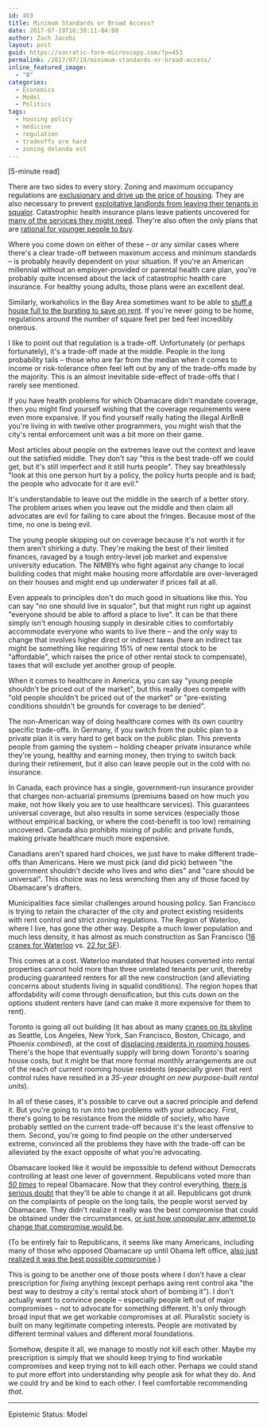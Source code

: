 ```yaml
---
id: 453
title: Minimum Standards or Broad Access?
date: 2017-07-19T16:39:11-04:00
author: Zach Jacobi
layout: post
guid: https://socratic-form-microscopy.com/?p=453
permalink: /2017/07/19/minimum-standards-or-broad-access/
inline_featured_image:
  - "0"
categories:
  - Economics
  - Model
  - Politics
tags:
  - housing policy
  - medicine
  - regulation
  - tradeoffs are hard
  - zoning delenda est
---
```


<p class="caption pre-post-meta">
[5-minute read]
</p>

There are two sides to every story. Zoning and maximum occupancy regulations are <a href="http://marketurbanism.com/2015/11/05/how-land-use-regulations-hurt-the-poor/">exclusionary and drive up the price of housing</a>. They are also necessary to prevent <a href="http://atlantic.ctvnews.ca/fire-exposes-deplorable-living-conditions-inside-moncton-rooming-house-1.2855267">exploitative landlords from leaving their tenants in squalor</a>. Catastrophic health insurance plans leave patients uncovered for <a href="http://www.cnn.com/2017/03/22/politics/essential-health-benefits-obamacare-freedom-caucus/index.html">many of the services they might need</a>. They're also often the only plans that are <a href="https://www.americanactionforum.org/research/to-buy-or-not-to-buy-uninsured-young-adults-and-the-perverse-economic-incen/">rational for younger people to buy</a>.

Where you come down on either of these – or any similar cases where there's a clear trade-off between maximum access and minimum standards – is probably heavily dependent on your situation. If you're an American millennial without an employer-provided or parental health care plan, you're probably quite incensed about the lack of catastrophic health care insurance. For healthy young adults, those plans were an excellent deal.

Similarly, workaholics in the Bay Area sometimes want to be able to <a href="http://www.salon.com/2016/09/17/hacker-house-blues-my-life-with-12-programmers-2-rooms-and-one-21st-century-dream/">stuff a house full to the bursting to save on rent</a>. If you're never going to be home, regulations around the number of square feet per bed feel incredibly onerous.

I like to point out that regulation is a trade-off. Unfortunately (or perhaps fortunately), it's a trade-off made at the middle. People in the long probability tails – those who are far from the median when it comes to income or risk-tolerance often feel left out by any of the trade-offs made by the majority. This is an almost inevitable side-effect of trade-offs that I rarely see mentioned.

If you have health problems for which Obamacare didn't mandate coverage, then you might find yourself wishing that the coverage requirements were even more expansive. If you find yourself really hating the illegal AirBnB you're living in with twelve other programmers, you might wish that the city's rental enforcement unit was a bit more on their game.

Most articles about people on the extremes leave out the context and leave out the satisfied middle. They don't say "this is the best trade-off we could get, but it's still imperfect and it still hurts people". They say breathlessly "look at this one person hurt by a policy, the policy hurts people and is bad; the people who advocate for it are evil."

It's understandable to leave out the middle in the search of a better story. The problem arises when you leave out the middle and then claim all advocates are evil for failing to care about the fringes. Because most of the time, no one is being evil.

The young people skipping out on coverage because it's not worth it for them aren't shirking a duty. They're making the best of their limited finances, ravaged by a tough entry-level job market and expensive university education. The NIMBYs who fight against any change to local building codes that might make housing more affordable are over-leveraged on their houses and might end up underwater if prices fall at all.

Even appeals to principles don't do much good in situations like this. You can say "no one should live in squalor", but that might run right up against "everyone should be able to afford a place to live". It can be that there simply isn't enough housing supply in desirable cities to comfortably accommodate everyone who wants to live there – and the only way to change that involves higher direct or indirect taxes (here an indirect tax might be something like requiring 15% of new rental stock to be "affordable", which raises the price of other rental stock to compensate), taxes that will exclude yet another group of people.

When it comes to healthcare in America, you can say "young people shouldn't be priced out of the market", but this really does compete with "old people shouldn't be priced out of the market" or "pre-existing conditions shouldn't be grounds for coverage to be denied".

The non-American way of doing healthcare comes with its own country specific trade-offs. In Germany, if you switch from the public plan to a private plan it is very hard to get back on the public plan. This prevents people from gaming the system – holding cheaper private insurance while they're young, healthy and earning money, then trying to switch back during their retirement, but it also can leave people out in the cold with no insurance.

In Canada, each province has a single, government-run insurance provider that charges non-actuarial premiums (premiums based on how much you make, not how likely you are to use healthcare services). This guarantees universal coverage, but also results in some services (especially those without empirical backing, or where the cost-benefit is too low) remaining uncovered. Canada also prohibits mixing of public and private funds, making private healthcare much more expensive.

Canadians aren't spared hard choices, we just have to make different trade-offs than Americans. Here we must pick (and did pick) between "the government shouldn't decide who lives and who dies" and "care should be universal". This choice was no less wrenching then any of those faced by Obamacare's drafters.

Municipalities face similar challenges around housing policy. San Francisco is trying to retain the character of the city and protect existing residents with rent control and strict zoning regulations. The Region of Waterloo, where I live, has gone the other way. Despite a much lower population and much less density, it has almost as much construction as San Francisco (<a href="http://www.waterlooregionconnected.com/archive/index.php?thread-330.html">16 cranes for Waterloo</a> vs. <a href="http://www.seattletimes.com/business/real-estate/seattle-has-most-cranes-in-the-country-for-2nd-year-in-a-row-and-lead-is-growing/?ex_cid=SigDig">22 for SF</a>).

This comes at a cost. Waterloo mandated that houses converted into rental properties cannot hold more than three unrelated tenants per unit, thereby producing guaranteed renters for all the new construction (and alleviating concerns about students living in squalid conditions). The region hopes that affordability will come through densification, but this cuts down on the options student renters have (and can make it more expensive for them to rent).

Toronto is going all out building (it has about as many <a href="https://www.ipe.com/markets-/city-focus-toronto-cranes-on-the-skyline/10001301.article">cranes on its skyline</a> as Seattle, Los Angeles, New York, San Francisco, Boston, Chicago, and Phoenix <em>combined</em>), at the cost of <a href="http://www.citynews.ca/2017/05/09/study-calls-for-plan-to-preserve-parkdale-rooming-houses-being-lost-to-gentrification/">displacing residents in rooming houses</a>. There's the hope that eventually supply will bring down Toronto's soaring house costs, but it might be that more formal monthly arrangements are out of the reach of current rooming house residents (especially given that rent control rules have resulted in a <em>35-year drought on new purpose-built rental units</em>).

In all of these cases, it's possible to carve out a sacred principle and defend it. But you're going to run into two problems with your advocacy. First, there's going to be resistance from the middle of society, who have probably settled on the current trade-off because it's the least offensive to them. Second, you're going to find people on the other underserved extreme, convinced all the problems they have with the trade-off can be alleviated by the exact opposite of what you're advocating.

Obamacare looked like it would be impossible to defend without Democrats controlling at least one lever of government. Republicans voted more than <em><a href="http://time.com/4712725/ahca-house-repeal-votes-obamacare/">50 times</a></em> to repeal Obamacare. Now that they control everything, <a href="https://fivethirtyeight.com/features/republicans-are-still-seven-votes-shy-on-health-care/">there is serious doubt</a> that they'll be able to change it at all. Republicans got drunk on the complaints of people on the long tails, the people worst served by Obamacare. They didn't realize it really was the best compromise that could be obtained under the circumstances, <a href="http://www.businessinsider.com/poll-ahca-obamacare-approval-ratings-2017-6">or just how unpopular any attempt to change that compromise would be</a>.

(To be entirely fair to Republicans, it seems like many Americans, including many of those who opposed Obamacare up until Obama left office, <a href="https://www.realclearpolitics.com/epolls/other/obama_and_democrats_health_care_plan-1130.html">also just realized it was the best possible compromise</a>.)

This is going to be another one of those posts where I don't have a clear prescription for <em>fixing</em> anything (except perhaps axing rent control aka "the best way to destroy a city's rental stock short of bombing it"). I don't actually want to convince people – especially people left out of major compromises – not to advocate for something different. It's only through broad input that we get workable compromises at <em>all</em>. Pluralistic society is built on many legitimate competing interests. People are motivated by different terminal values and different moral foundations.

Somehow, despite it all, we manage to mostly not kill each other. Maybe my prescription is simply that we should keep trying to find workable compromises and keep trying not to kill each other. Perhaps we could stand to put more effort into understanding why people ask for what they do. And we could try and be kind to each other. I feel comfortable recommending <em>that</em>.

<hr class="post-end" />
<p class="epistemic-status">Epistemic Status: Model</a></p>
